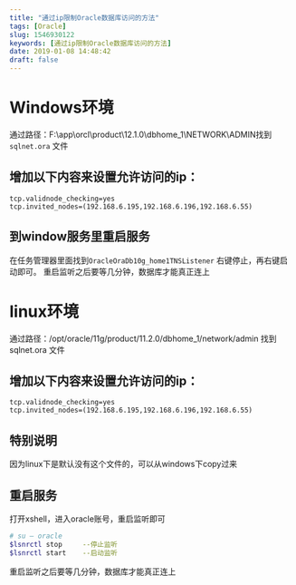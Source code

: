 ```yaml
---
title: "通过ip限制Oracle数据库访问的方法"
tags: [Oracle]
slug: 1546930122
keywords: [通过ip限制Oracle数据库访问的方法]
date: 2019-01-08 14:48:42
draft: false
---
```




# Windows环境
通过路径：F:\app\orcl\product\12.1.0\dbhome_1\NETWORK\ADMIN找到`sqlnet.ora` 文件

## 增加以下内容来设置允许访问的ip：
`tcp.validnode_checking=yes  `                   
`tcp.invited_nodes=(192.168.6.195,192.168.6.196,192.168.6.55)`

## 到window服务里重启服务
在任务管理器里面找到`OracleOraDb10g_home1TNSListener`
右键停止，再右键启动即可。
重启监听之后要等几分钟，数据库才能真正连上


# linux环境
通过路径：/opt/oracle/11g/product/11.2.0/dbhome_1/network/admin
找到sqlnet.ora 文件

## 增加以下内容来设置允许访问的ip：
`tcp.validnode_checking=yes   `                  
`tcp.invited_nodes=(192.168.6.195,192.168.6.196,192.168.6.55)`

## 特别说明
因为linux下是默认没有这个文件的，可以从windows下copy过来

## 重启服务
打开xshell，进入oracle账号，重启监听即可
``` bash 
# su – oracle
$lsnrctl stop     --停止监听
$lsnrctl start    --启动监听
```
重启监听之后要等几分钟，数据库才能真正连上